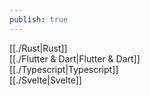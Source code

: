 ```yaml
---
publish: true
---
```

[[./Rust|Rust]]  
[[./Flutter & Dart|Flutter & Dart]]  
[[./Typescript|Typescript]]  
[[./Svelte|Svelte]]  

